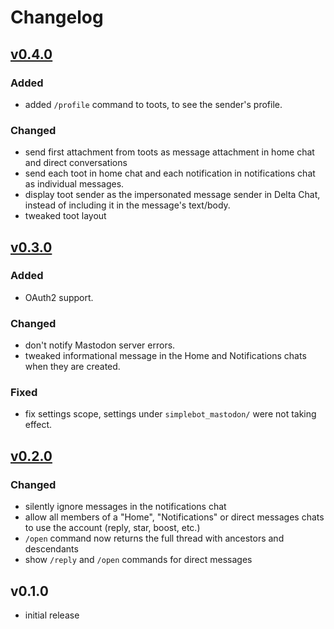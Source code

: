 # Changelog

## [v0.4.0]

### Added

- added `/profile` command to toots, to see the sender's profile.

### Changed

- send first attachment from toots as message attachment in home chat and direct conversations
- send each toot in home chat and each notification in notifications chat as individual messages.
- display toot sender as the impersonated message sender in Delta Chat, instead of including it in the message's text/body.
- tweaked toot layout

## [v0.3.0]

### Added

- OAuth2 support.

### Changed

- don't notify Mastodon server errors.
- tweaked informational message in the Home and Notifications chats when they are created.

### Fixed

- fix settings scope, settings under `simplebot_mastodon/` were not taking effect.

## [v0.2.0]

### Changed

- silently ignore messages in the notifications chat
- allow all members of a "Home", "Notifications" or direct messages chats to use the account (reply, star, boost, etc.)
- `/open` command now returns the full thread with ancestors and descendants
- show `/reply` and `/open` commands for direct messages

## v0.1.0

- initial release


[v0.4.0]: https://github.com/adbenitez/deltachat-cursed/compare/v0.3.0...v0.4.0
[v0.3.0]: https://github.com/adbenitez/deltachat-cursed/compare/v0.2.0...v0.3.0
[v0.2.0]: https://github.com/adbenitez/deltachat-cursed/compare/v0.1.0...v0.2.0
